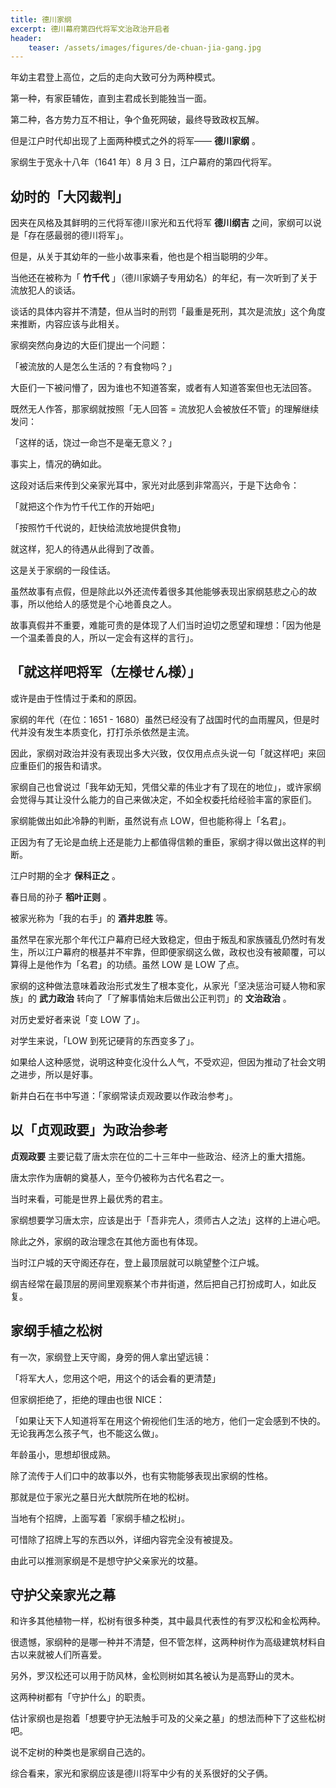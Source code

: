 ```yaml
---
title: 德川家纲
excerpt: 德川幕府第四代将军文治政治开启者
header: 
    teaser: /assets/images/figures/de-chuan-jia-gang.jpg
---
```


年幼主君登上高位，之后的走向大致可分为两种模式。

第一种，有家臣辅佐，直到主君成长到能独当一面。

第二种，各方势力互不相让，争个鱼死网破，最终导致政权瓦解。

但是江户时代却出现了上面两种模式之外的将军—— **德川家纲** 。

家纲生于宽永十八年（1641 年）8 月 3 日，江户幕府的第四代将军。

## 幼时的「大冈裁判」

因夹在风格及其鲜明的三代将军德川家光和五代将军 **德川纲吉** 之间，家纲可以说是「存在感最弱的德川将军」。

但是，从关于其幼年的一些小故事来看，他也是个相当聪明的少年。

当他还在被称为「 **竹千代** 」（德川家嫡子专用幼名）的年纪，有一次听到了关于流放犯人的谈话。

谈话的具体内容并不清楚，但从当时的刑罚「最重是死刑，其次是流放」这个角度来推断，内容应该与此相关。

家纲突然向身边的大臣们提出一个问题：

「被流放的人是怎么生活的？有食物吗？」

大臣们一下被问懵了，因为谁也不知道答案，或者有人知道答案但也无法回答。

既然无人作答，那家纲就按照「无人回答 = 流放犯人会被放任不管」的理解继续发问：

「这样的话，饶过一命岂不是毫无意义？」

事实上，情况的确如此。

这段对话后来传到父亲家光耳中，家光对此感到非常高兴，于是下达命令：

「就把这个作为竹千代工作的开始吧」

「按照竹千代说的，赶快给流放地提供食物」

就这样，犯人的待遇从此得到了改善。

这是关于家纲的一段佳话。

虽然故事有点假，但是除此以外还流传着很多其他能够表现出家纲慈悲之心的故事，所以他给人的感觉是个心地善良之人。

故事真假并不重要，难能可贵的是体现了人们当时迫切之愿望和理想：「因为他是一个温柔善良的人，所以一定会有这样的言行」。

## 「就这样吧将军（左様せん様）」

或许是由于性情过于柔和的原因。

家纲的年代（在位：1651 - 1680）虽然已经没有了战国时代的血雨腥风，但是时代并没有发生本质变化，打打杀杀依然是主流。

因此，家纲对政治并没有表现出多大兴致，仅仅用点点头说一句「就这样吧」来回应重臣们的报告和请求。

家纲自己也曾说过「我年幼无知，凭借父辈的伟业才有了现在的地位」，或许家纲会觉得与其让没什么能力的自己来做决定，不如全权委托给经验丰富的家臣们。

家纲能做出如此冷静的判断，虽然说有点 LOW，但也能称得上「名君」。

正因为有了无论是血统上还是能力上都值得信赖的重臣，家纲才得以做出这样的判断。

江户时期的全才 **保科正之** 。

春日局的孙子 **稻叶正则** 。

被家光称为「我的右手」的 **酒井忠胜** 等。

虽然早在家光那个年代江户幕府已经大致稳定，但由于叛乱和家族骚乱仍然时有发生，所以江户幕府的根基并不牢靠，但即便家纲这么做，政权也没有被颠覆，可以算得上是他作为「名君」的功绩。虽然
LOW 是 LOW 了点。

家纲的这种做法意味着政治形式发生了根本变化，从家光「坚决惩治可疑人物和家族」的 **武力政治** 转向了「了解事情始末后做出公正判罚」的 **文治政治**
。

对历史爱好者来说「变 LOW 了」。

对学生来说，「LOW 到死记硬背的东西变多了」。

如果给人这种感觉，说明这种变化没什么人气，不受欢迎，但因为推动了社会文明之进步，所以是好事。

新井白石在书中写道：「家纲常读贞观政要以作政治参考」。

## 以「贞观政要」为政治参考

 **贞观政要** 主要记载了唐太宗在位的二十三年中一些政治、经济上的重大措施。

唐太宗作为唐朝的奠基人，至今仍被称为古代名君之一。

当时来看，可能是世界上最优秀的君主。

家纲想要学习唐太宗，应该是出于「吾非完人，须师古人之法」这样的上进心吧。

除此之外，家纲的政治理念在其他方面也有体现。

当时江户城的天守阁还存在，登上最顶层就可以眺望整个江户城。

纲吉经常在最顶层的房间里观察某个市井街道，然后把自己打扮成町人，如此反复。

## 家纲手植之松树

有一次，家纲登上天守阁，身旁的佣人拿出望远镜：

「将军大人，您用这个吧，用这个的话会看的更清楚」

但家纲拒绝了，拒绝的理由也很 NICE：

「如果让天下人知道将军在用这个俯视他们生活的地方，他们一定会感到不快的。无论我再怎么孩子气，也不能这么做」。

年龄虽小，思想却很成熟。

除了流传于人们口中的故事以外，也有实物能够表现出家纲的性格。

那就是位于家光之墓日光大猷院所在地的松树。

当地有个招牌，上面写着「家纲手植之松树」。

可惜除了招牌上写的东西以外，详细内容完全没有被提及。

由此可以推测家纲是不是想守护父亲家光的坟墓。

## 守护父亲家光之幕

和许多其他植物一样，松树有很多种类，其中最具代表性的有罗汉松和金松两种。

很遗憾，家纲种的是哪一种并不清楚，但不管怎样，这两种树作为高级建筑材料自古以来就被人们所喜爱。

另外，罗汉松还可以用于防风林，金松则树如其名被认为是高野山的灵木。

这两种树都有「守护什么」的职责。

估计家纲也是抱着「想要守护无法触手可及的父亲之墓」的想法而种下了这些松树吧。

说不定树的种类也是家纲自己选的。

综合看来，家光和家纲应该是德川将军中少有的关系很好的父子俩。


